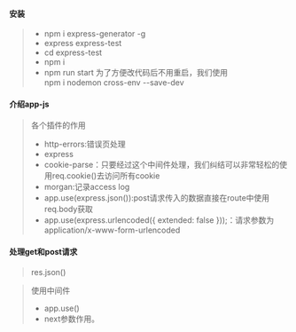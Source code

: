 #### 安装
> + npm i express-generator -g  
> + express express-test
> + cd express-test 
> + npm i  
> + npm run start 
> 为了方便改代码后不用重启，我们使用  
> npm i nodemon cross-env --save-dev

####  介绍app-js
> 各个插件的作用    
> + http-errors:错误页处理
> + express
> + cookie-parse：只要经过这个中间件处理，我们纠结可以非常轻松的使用req.cookie()去访问所有cookie
> + morgan:记录access log
> + app.use(express.json()):post请求传入的数据直接在route中使用req.body获取
> + app.use(express.urlencoded({ extended: false }));：请求参数为application/x-www-form-urlencoded

#### 处理get和post请求
> res.json()

> 使用中间件
> + app.use()
> + next参数作用。